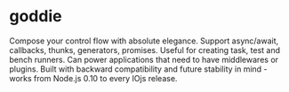 # goddie
Compose your control flow with absolute elegance. Support async/await, callbacks, thunks, generators, promises. Useful for creating task, test and bench runners. Can power applications that need to have middlewares or plugins. Built with backward compatibility and future stability in mind - works from Node.js 0.10 to every IOjs release.
